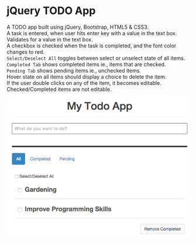 # jQuery TODO App


A TODO app built using jQuery, Bootstrap, HTML5 & CSS3.  
A task is entered, when user hits enter key with a value in the text box.  Validates for a value in the text box.  
A checkbox is checked when the task is completed, and the font color changes to red.  
`Select/Deselect All` toggles between select or unselect state of all items.  
`Completed Tab` shows completed items ie., items that are checked.  
`Pending Tab` shows pending items ie., unchecked items.  
Hover state on all items should display a choice to delete the item.  
If the user double clicks on any of the item, it becomes editable.   Checked/Completed items are not editable.  

![Screenshot:](https://raw.githubusercontent.com/avireni/jquery-todo/gh-pages/assets/todo.gif)


